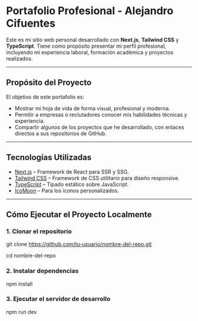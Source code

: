 # Portafolio Profesional - Alejandro Cifuentes

Este es mi sitio web personal desarrollado con **Next.js**, **Tailwind CSS** y **TypeScript**. Tiene como propósito presentar mi perfil profesional, incluyendo mi experiencia laboral, formación académica y proyectos realizados.

---

## Propósito del Proyecto

El objetivo de este portafolio es:

- Mostrar mi hoja de vida de forma visual, profesional y moderna.
- Permitir a empresas o reclutadores conocer mis habilidades técnicas y experiencia.
- Compartir algunos de los proyectos que he desarrollado, con enlaces directos a sus repositorios de GitHub.

---

## Tecnologías Utilizadas

- [Next.js](https://nextjs.org/) – Framework de React para SSR y SSG.
- [Tailwind CSS](https://tailwindcss.com/) – Framework de CSS utilitario para diseño responsive.
- [TypeScript](https://www.typescriptlang.org/) – Tipado estático sobre JavaScript.
- [IcoMoon](https://icomoon.io/) – Para los íconos personalizados.

---

## Cómo Ejecutar el Proyecto Localmente

### 1. Clonar el repositorio

git clone https://github.com/tu-usuario/nombre-del-repo.git

cd nombre-del-repo

### 2. Instalar dependencias

npm install

### 3. Ejecutar el servidor de desarrollo

npm run dev



